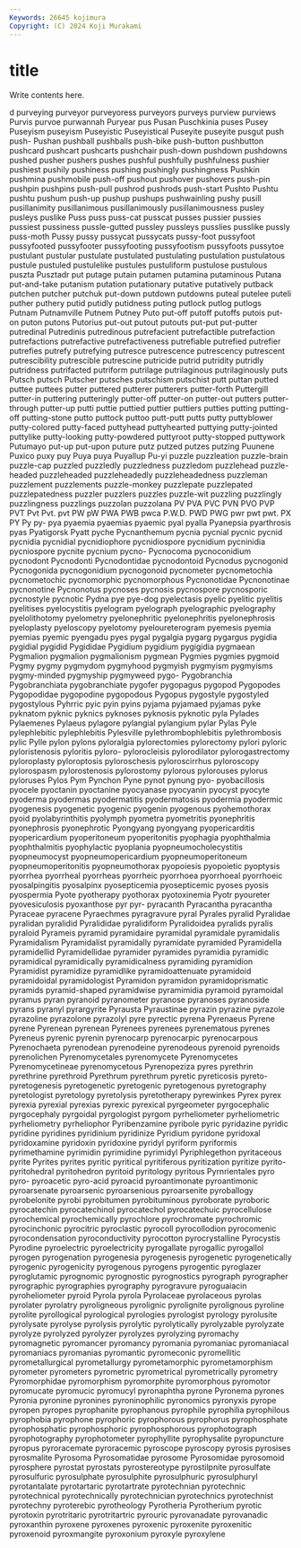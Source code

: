 ```yaml
---
Keywords: 26645 kojimura
Copyright: (C) 2024 Koji Murakami
---
```


# title

Write contents here.



d purveying purveyor purveyoress purveyors purveys purview purviews Purvis
purvoe purwannah Puryear pus Pusan Puschkinia puses Pusey Puseyism puseyism
Puseyistic Puseyistical Puseyite puseyite pusgut push push- Pushan pushball pushballs
push-bike push-button pushbutton pushcard pushcart pushcarts pushchair push-down pushdown pushdowns
pushed pusher pushers pushes pushful pushfully pushfulness pushier pushiest pushily
pushiness pushing pushingly pushingness Pushkin pushmina pushmobile push-off pushout pushover
pushovers push-pin pushpin pushpins push-pull pushrod pushrods push-start Pushto Pushtu
pushtu pushum push-up pushup pushups pushwainling pushy pusill pusillanimity pusillanimous
pusillanimously pusillanimousness pusley pusleys puslike Puss puss puss-cat pusscat pusses
pussier pussies pussiest pussiness pussle-gutted pussley pussleys pusslies pusslike pussly
puss-moth Pussy pussy pussycat pussycats pussy-foot pussyfoot pussyfooted pussyfooter pussyfooting
pussyfootism pussyfoots pussytoe pustulant pustular pustulate pustulated pustulating pustulation pustulatous
pustule pustuled pustulelike pustules pustuliform pustulose pustulous puszta Pusztadr put
putage putain putamen putamina putaminous Putana put-and-take putanism putation putationary
putative putatively putback putchen putcher putchuk put-down putdown putdowns puteal
putelee puteli puther puthery putid putidly putidness puting putlock putlog
putlogs Putnam Putnamville Putnem Putney Puto put-off putoff putoffs putois
put-on puton putons Putorius put-out putout putouts put-put put-putter putredinal
Putredinis putredinous putrefacient putrefactible putrefaction putrefactions putrefactive putrefactiveness putrefiable putrefied
putrefier putrefies putrefy putrefying putresce putrescence putrescency putrescent putrescibility putrescible
putrescine putricide putrid putridity putridly putridness putrifacted putriform putrilage putrilaginous
putrilaginously puts Putsch putsch Putscher putsches putschism putschist putt puttan
putted puttee puttees putter puttered putterer putterers putter-forth Puttergill putter-in
puttering putteringly putter-off putter-on putter-out putters putter-through putter-up putti puttie
puttied puttier puttiers putties putting putting-off putting-stone putto puttock puttoo
putt-putt putts putty puttyblower putty-colored putty-faced puttyhead puttyhearted puttying putty-jointed
puttylike putty-looking putty-powdered puttyroot putty-stopped puttywork Putumayo put-up put-upon puture
putz putzed putzes putzing Puunene Puxico puxy puy Puya puya
Puyallup Pu-yi puzzle puzzleation puzzle-brain puzzle-cap puzzled puzzledly puzzledness puzzledom
puzzlehead puzzle-headed puzzleheaded puzzleheadedly puzzleheadedness puzzleman puzzlement puzzlements puzzle-monkey puzzlepate
puzzlepated puzzlepatedness puzzler puzzlers puzzles puzzle-wit puzzling puzzlingly puzzlingness puzzlings
puzzolan puzzolana PV PVA PVC PVN PVO PVP PVT Pvt
Pvt. pvt PW pW PWA PWB pwca P.W.D. PWD PWG
pwr pwt pwt. PX PY Py py- pya pyaemia pyaemias
pyaemic pyal pyalla Pyanepsia pyarthrosis pyas Pyatigorsk Pyatt pyche Pycnanthemum
pycnia pycnial pycnic pycnid pycnidia pycnidial pycnidiophore pycnidiospore pycnidium pycninidia
pycniospore pycnite pycnium pycno- Pycnocoma pycnoconidium pycnodont Pycnodonti Pycnodontidae pycnodontoid
Pycnodus pycnogonid Pycnogonida pycnogonidium pycnogonoid pycnometer pycnometochia pycnometochic pycnomorphic pycnomorphous
Pycnonotidae Pycnonotinae pycnonotine Pycnonotus pycnoses pycnosis pycnospore pycnosporic pycnostyle pycnotic
Pydna pye pye-dog pyelectasis pyelic pyelitic pyelitis pyelitises pyelocystitis pyelogram
pyelograph pyelographic pyelography pyelolithotomy pyelometry pyelonephritic pyelonephritis pyelonephrosis pyeloplasty pyeloscopy
pyelotomy pyeloureterogram pyemesis pyemia pyemias pyemic pyengadu pyes pygal pygalgia
pygarg pygargus pygidia pygidial pygidid Pygididae Pygidium pygidium pygigidia pygmaean
Pygmalion pygmalion pygmalionism pygmean Pygmies pygmies pygmoid Pygmy pygmy pygmydom
pygmyhood pygmyish pygmyism pygmyisms pygmy-minded pygmyship pygmyweed pygo- Pygobranchia Pygobranchiata
pygobranchiate pygofer pygopagus pygopod Pygopodes Pygopodidae pygopodine pygopodous Pygopus pygostyle
pygostyled pygostylous Pyhrric pyic pyin pyins pyjama pyjamaed pyjamas pyke
pyknatom pyknic pyknics pyknoses pyknosis pyknotic pyla Pylades Pylaemenes Pylaeus
pylagore pylangial pylangium pylar Pylas Pyle pylephlebitic pylephlebitis Pylesville pylethrombophlebitis
pylethrombosis pylic Pylle pylon pylons pyloralgia pylorectomies pylorectomy pylori pyloric
pyloristenosis pyloritis pyloro- pylorocleisis pylorodilator pylorogastrectomy pyloroplasty pyloroptosis pyloroschesis pyloroscirrhus
pyloroscopy pylorospasm pylorostenosis pylorostomy pylorous pylorouses pylorus pyloruses Pylos Pym
Pynchon Pyne pynot pynung pyo- pyobacillosis pyocele pyoctanin pyoctanine pyocyanase
pyocyanin pyocyst pyocyte pyoderma pyodermas pyodermatitis pyodermatosis pyodermia pyodermic pyogenesis
pyogenetic pyogenic pyogenin pyogenous pyohemothorax pyoid pyolabyrinthitis pyolymph pyometra pyometritis
pyonephritis pyonephrosis pyonephrotic Pyongyang pyongyang pyopericarditis pyopericardium pyoperitoneum pyoperitonitis pyophagia
pyophthalmia pyophthalmitis pyophylactic pyoplania pyopneumocholecystitis pyopneumocyst pyopneumopericardium pyopneumoperitoneum pyopneumoperitonitis pyopneumothorax
pyopoiesis pyopoietic pyoptysis pyorrhea pyorrheal pyorrheas pyorrheic pyorrhoea pyorrhoeal pyorrhoeic
pyosalpingitis pyosalpinx pyosepticemia pyosepticemic pyoses pyosis pyospermia Pyote pyotherapy pyothorax
pyotoxinemia Pyotr pyoureter pyovesiculosis pyoxanthose pyr pyr- pyracanth Pyracantha pyracantha
Pyraceae pyracene Pyraechmes pyragravure pyral Pyrales pyralid Pyralidae pyralidan pyralidid
Pyralididae pyralidiform Pyralidoidea pyralids pyralis pyraloid Pyrameis pyramid pyramidaire pyramidal
pyramidale pyramidalis Pyramidalism Pyramidalist pyramidally pyramidate pyramided Pyramidella pyramidellid Pyramidellidae
pyramider pyramides pyramidia pyramidic pyramidical pyramidically pyramidicalness pyramiding pyramidion Pyramidist
pyramidize pyramidlike pyramidoattenuate pyramidoid pyramidoidal pyramidologist Pyramidon pyramidon pyramidoprismatic pyramids
pyramid-shaped pyramidwise pyramimidia pyramoid pyramoidal pyramus pyran pyranoid pyranometer pyranose
pyranoses pyranoside pyrans pyranyl pyrargyrite Pyrausta Pyraustinae pyrazin pyrazine pyrazole
pyrazoline pyrazolone pyrazolyl pyre pyrectic pyrena Pyrenaeus Pyrene pyrene Pyrenean
pyrenean Pyrenees pyrenees pyrenematous pyrenes Pyreneus pyrenic pyrenin pyrenocarp pyrenocarpic
pyrenocarpous Pyrenochaeta pyrenodean pyrenodeine pyrenodeous pyrenoid pyrenoids pyrenolichen Pyrenomycetales pyrenomycete
Pyrenomycetes Pyrenomycetineae pyrenomycetous Pyrenopeziza pyres pyrethrin pyrethrine pyrethroid Pyrethrum pyrethrum
pyretic pyreticosis pyreto- pyretogenesis pyretogenetic pyretogenic pyretogenous pyretography pyretologist pyretology
pyretolysis pyretotherapy pyrewinkes Pyrex pyrex pyrexia pyrexial pyrexias pyrexic pyrexical
pyrgeometer pyrgocephalic pyrgocephaly pyrgoidal pyrgologist pyrgom pyrheliometer pyrheliometric pyrheliometry pyrheliophor
Pyribenzamine pyribole pyric pyridazine pyridic pyridine pyridines pyridinium pyridinize Pyridium
pyridone pyridoxal pyridoxamine pyridoxin pyridoxine pyridyl pyriform pyriformis pyrimethamine pyrimidin
pyrimidine pyrimidyl Pyriphlegethon pyritaceous pyrite Pyrites pyrites pyritic pyritical pyritiferous
pyritization pyritize pyrito- pyritohedral pyritohedron pyritoid pyritology pyritous Pyrnrientales pyro
pyro- pyroacetic pyro-acid pyroacid pyroantimonate pyroantimonic pyroarsenate pyroarsenic pyroarsenious pyroarsenite
pyroballogy pyrobelonite pyrobi pyrobitumen pyrobituminous pyroborate pyroboric pyrocatechin pyrocatechinol pyrocatechol
pyrocatechuic pyrocellulose pyrochemical pyrochemically pyrochlore pyrochromate pyrochromic pyrocinchonic pyrocitric pyroclastic
pyrocoll pyrocollodion pyrocomenic pyrocondensation pyroconductivity pyrocotton pyrocrystalline Pyrocystis Pyrodine pyroelectric
pyroelectricity pyrogallate pyrogallic pyrogallol pyrogen pyrogenation pyrogenesia pyrogenesis pyrogenetic pyrogenetically
pyrogenic pyrogenicity pyrogenous pyrogens pyrogentic pyroglazer pyroglutamic pyrognomic pyrognostic pyrognostics
pyrograph pyrographer pyrographic pyrographies pyrography pyrogravure pyroguaiacin pyroheliometer pyroid Pyrola
pyrola Pyrolaceae pyrolaceous pyrolas pyrolater pyrolatry pyroligneous pyrolignic pyrolignite pyrolignous
pyroline pyrolite pyrollogical pyrological pyrologies pyrologist pyrology pyrolusite pyrolysate pyrolyse
pyrolysis pyrolytic pyrolytically pyrolyzable pyrolyzate pyrolyze pyrolyzed pyrolyzer pyrolyzes pyrolyzing
pyromachy pyromagnetic pyromancer pyromancy pyromania pyromaniac pyromaniacal pyromaniacs pyromanias pyromantic
pyromeconic pyromellitic pyrometallurgical pyrometallurgy pyrometamorphic pyrometamorphism pyrometer pyrometers pyrometric pyrometrical
pyrometrically pyrometry Pyromorphidae pyromorphism pyromorphite pyromorphous pyromotor pyromucate pyromucic pyromucyl
pyronaphtha pyrone Pyronema pyrones Pyronia pyronine pyronines pyroninophilic pyronomics pyronyxis
pyrope pyropen pyropes pyrophanite pyrophanous pyrophile pyrophilia pyrophilous pyrophobia pyrophone
pyrophoric pyrophorous pyrophorus pyrophosphate pyrophosphatic pyrophosphoric pyrophosphorous pyrophotograph pyrophotography pyrophotometer
pyrophyllite pyrophysalite pyropuncture pyropus pyroracemate pyroracemic pyroscope pyroscopy pyrosis pyrosises
pyrosmalite Pyrosoma Pyrosomatidae pyrosome Pyrosomidae pyrosomoid pyrosphere pyrostat pyrostats pyrostereotype
pyrostilpnite pyrosulfate pyrosulfuric pyrosulphate pyrosulphite pyrosulphuric pyrosulphuryl pyrotantalate pyrotartaric pyrotartrate
pyrotechnian pyrotechnic pyrotechnical pyrotechnically pyrotechnician pyrotechnics pyrotechnist pyrotechny pyroterebic pyrotheology
Pyrotheria Pyrotherium pyrotic pyrotoxin pyrotritaric pyrotritartric pyrouric pyrovanadate pyrovanadic pyroxanthin
pyroxene pyroxenes pyroxenic pyroxenite pyroxenitic pyroxenoid pyroxmangite pyroxonium pyroxyle pyroxylene

